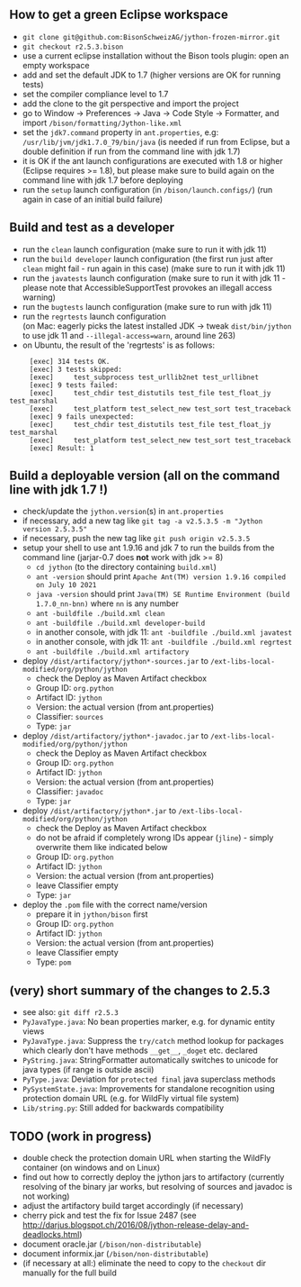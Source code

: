 ## How to get a green Eclipse workspace

- `git clone git@github.com:BisonSchweizAG/jython-frozen-mirror.git`
- `git checkout r2.5.3.bison`
- use a current eclipse installation without the Bison tools plugin: open an empty workspace
- add and set the default JDK to 1.7 (higher versions are OK for running tests)
- set the compiler compliance level to 1.7
- add the clone to the git perspective and import the project
- go to Window -> Preferences -> Java -> Code Style -> Formatter, and import `/bison/formatting/Jython-like.xml`
- set the `jdk7.command` property in `ant.properties`, e.g: `/usr/lib/jvm/jdk1.7.0_79/bin/java` (is needed if run from Eclipse, but a double definition if run from the command line with jdk 1.7)
- it is OK if the ant launch configurations are executed with 1.8 or higher (Eclipse requires >= 1.8), but please make sure to build again on the command line with jdk 1.7 before deploying
- run the `setup` launch configuration (in `/bison/launch.configs/`) (run again in case of an initial build failure)


## Build and test as a developer
- run the `clean` launch configuration (make sure to run it with jdk 11)
- run the `build developer` launch configuration (the first run just after `clean` might fail - run again in this case) (make sure to run it with jdk 11)
- run the `javatests` launch configuration (make sure to run it with jdk 11 - please note that AccessibleSupportTest provokes an illegall access warning)
- run the `bugtests` launch configuration (make sure to run with jdk 11)
- run the `regrtests` launch configuration <br/>(on Mac: eagerly picks the latest installed JDK -> tweak `dist/bin/jython` to use jdk 11 and `--illegal-access=warn`, around line 263)
- on Ubuntu, the result of the 'regrtests' is as follows:
```
     [exec] 314 tests OK.
     [exec] 3 tests skipped:
     [exec]     test_subprocess test_urllib2net test_urllibnet
     [exec] 9 tests failed:
     [exec]     test_chdir test_distutils test_file test_float_jy test_marshal
     [exec]     test_platform test_select_new test_sort test_traceback
     [exec] 9 fails unexpected:
     [exec]     test_chdir test_distutils test_file test_float_jy test_marshal
     [exec]     test_platform test_select_new test_sort test_traceback
     [exec] Result: 1
```


## Build a deployable version (all on the command line with jdk 1.7 !)
* check/update the `jython.version`(s) in `ant.properties`
* if necessary, add a new tag like `git tag -a v2.5.3.5 -m "Jython version 2.5.3.5"`
* if necessary, push the new tag like `git push origin v2.5.3.5`
* setup your shell to use ant 1.9.16 and jdk 7 to run the builds from the command line (jarjar-0.7 does **not** work with jdk >= 8)
  * `cd jython` (to the directory containing `build.xml`)
  * `ant -version` should print `Apache Ant(TM) version 1.9.16 compiled on July 10 2021`
  * `java -version` should print `Java(TM) SE Runtime Environment (build 1.7.0_nn-bnn)` where `nn` is any number
  * `ant -buildfile ./build.xml clean`   
  * `ant -buildfile ./build.xml developer-build`
  * in another console, with jdk 11: `ant -buildfile ./build.xml javatest`
  * in another console, with jdk 11: `ant -buildfile ./build.xml regrtest`
  * `ant -buildfile ./build.xml artifactory`
* deploy `/dist/artifactory/jython*-sources.jar` to `/ext-libs-local-modified/org/python/jython`
  * check the Deploy as Maven Artifact checkbox
  * Group ID: `org.python`
  * Artifact ID: `jython`
  * Version: the actual version (from ant.properties)
  * Classifier: `sources`
  * Type: `jar`
* deploy `/dist/artifactory/jython*-javadoc.jar` to `/ext-libs-local-modified/org/python/jython`
  * check the Deploy as Maven Artifact checkbox
  * Group ID: `org.python`
  * Artifact ID: `jython`
  * Version: the actual version (from ant.properties)
  * Classifier: `javadoc`
  * Type: `jar`
* deploy `/dist/artifactory/jython*.jar` to `/ext-libs-local-modified/org/python/jython`
  * check the Deploy as Maven Artifact checkbox
  * do not be afraid if completely wrong IDs appear (`jline`) - simply overwrite them like indicated below
  * Group ID: `org.python`
  * Artifact ID: `jython`
  * Version: the actual version (from ant.properties)
  * leave Classifier empty 
  * Type: `jar`
* deploy the `.pom` file with the correct name/version
  * prepare it in `jython/bison` first
  * Group ID: `org.python`
  * Artifact ID: `jython`
  * Version: the actual version (from ant.properties)
  * leave Classifier empty 
  * Type: `pom`

## (very) short summary of the changes to 2.5.3
* see also: `git diff r2.5.3`
* `PyJavaType.java`: No bean properties marker, e.g. for dynamic entity views
* `PyJavaType.java`: Suppress the `try/catch` method lookup for packages which clearly don't have methods `__get__`, `_doget` etc. declared
* `PyString.java`: StringFormatter automatically switches to unicode for java types (if range is outside ascii)
* `PyType.java`: Deviation for `protected final` java superclass methods
* `PySystemState.java`: Improvements for standalone recognition using protection domain URL (e.g. for WildFly virtual file system)
* `Lib/string.py`: Still added for backwards compatibility

 
## TODO (work in progress)
 - double check the protection domain URL when starting the WildFly container (on windows and on Linux)
 - find out how to correctly deploy the jython jars to artifactory (currently resolving of the binary jar works, but resolving of sources and javadoc is not working)
 - adjust the artifactory build target accordingly (if necessary)
 - cherry pick and test the fix for Issue 2487 (see http://darjus.blogspot.ch/2016/08/jython-release-delay-and-deadlocks.html)
 - document oracle.jar (`/bison/non-distributable`)
 - document informix.jar (`/bison/non-distributable`)
 - (if necessary at all:) eliminate the need to copy to the `checkout` dir manually for the full build
